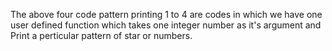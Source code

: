 The above four code pattern printing 1 to 4 are
codes in which we have one user defined function which 
takes one integer number as it's argument and 
Print a perticular pattern of star or numbers.
